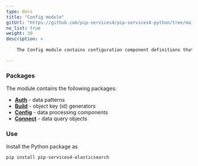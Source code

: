 ```yaml
---
type: docs
title: "Config module"
gitUrl: "https://github.com/pip-services4/pip-services4-python/tree/main/pip-services4-config-python"
no_list: true
weight: 30
description: > 
 
    The Config module contains configuration component definitions that can be used to build applications and services.

---
```



### Packages

The module contains the following packages:

* [**Auth**](auth) - data patterns
* [**Build**](build) - object key (id) generators
* [**Config**](config) - data processing components
* [**Connect**](connect) - data query objects



### Use

Install the Python package as
```bash
pip install pip-services4-elasticsearch
```

